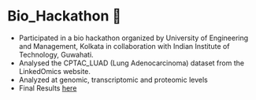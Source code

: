 # Bio_Hackathon 🧬
<div align="left">
  <ul>
    <li>Participated in a bio hackathon organized by University of Engineering and Management, Kolkata in collaboration with Indian Institute of Technology, Guwahati.
    <li>Analysed the CPTAC_LUAD (Lung Adenocarcinoma) dataset from the LinkedOmics website.</li>
    <li>Analyzed at genomic, transcriptomic and proteomic levels</li>
    <li>Final Results <a href="https://github.com/VarshaS-37/Bio_Hackathon/blob/main/Biomarker%20Discovery%20for%20Lung%20Adenocarcinoma%20Using%20the%20CPTAC_LUAD_.pdf" target="_blank">here</a></li>

  </ul>
</div>
